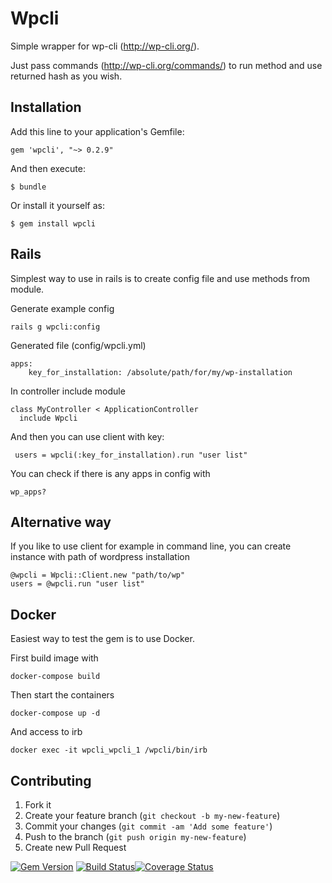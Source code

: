 # Wpcli

Simple wrapper for wp-cli (http://wp-cli.org/).

Just pass commands (http://wp-cli.org/commands/) to run method and use returned hash as you wish.

## Installation

Add this line to your application's Gemfile:

    gem 'wpcli', "~> 0.2.9"

And then execute:

    $ bundle

Or install it yourself as:

    $ gem install wpcli

## Rails

Simplest way to use in rails is to create config file and use methods from module.

Generate example config

    rails g wpcli:config

Generated file (config/wpcli.yml)

    apps:
        key_for_installation: /absolute/path/for/my/wp-installation

In controller include module

    class MyController < ApplicationController
      include Wpcli

And then you can use client with key:

     users = wpcli(:key_for_installation).run "user list"


You can check if there is any apps in config with

    wp_apps?

## Alternative way

If you like to use client for example in command line, you can create instance with path of wordpress installation

    @wpcli = Wpcli::Client.new "path/to/wp"
    users = @wpcli.run "user list"

## Docker

Easiest way to test the gem is to use Docker. 

First build image with 

    docker-compose build
    
Then start the containers

    docker-compose up -d

And access to irb

    docker exec -it wpcli_wpcli_1 /wpcli/bin/irb

## Contributing

1. Fork it
2. Create your feature branch (`git checkout -b my-new-feature`)
3. Commit your changes (`git commit -am 'Add some feature'`)
4. Push to the branch (`git push origin my-new-feature`)
5. Create new Pull Request

[![Gem Version](https://badge.fury.io/rb/wpcli.png)](http://badge.fury.io/rb/wpcli) [![Build Status](https://travis-ci.org/hasanen/wpcli.png?branch=master)](https://travis-ci.org/hasanen/wpcli)[![Coverage Status](https://coveralls.io/repos/hasanen/wpcli/badge.png?branch=master)](https://coveralls.io/r/hasanen/wpcli?branch=master)
